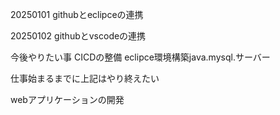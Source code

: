 20250101
githubとeclipceの連携

20250102
githubとvscodeの連携

今後やりたい事
CICDの整備
eclipce環境構築java.mysql.サーバー

仕事始まるまでに上記はやり終えたい

webアプリケーションの開発
